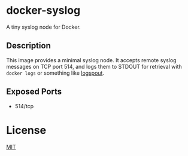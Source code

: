 # docker-syslog

A tiny syslog node for Docker.

## Description

This image provides a minimal syslog node. It accepts remote syslog messages on
TCP port 514, and logs them to STDOUT for retrieval with `docker logs` or
something like [logspout](https://github.com/gliderlabs/logspout).

## Exposed Ports

* 514/tcp

# License

[MIT](https://tldrlegal.com/license/mit-license)
